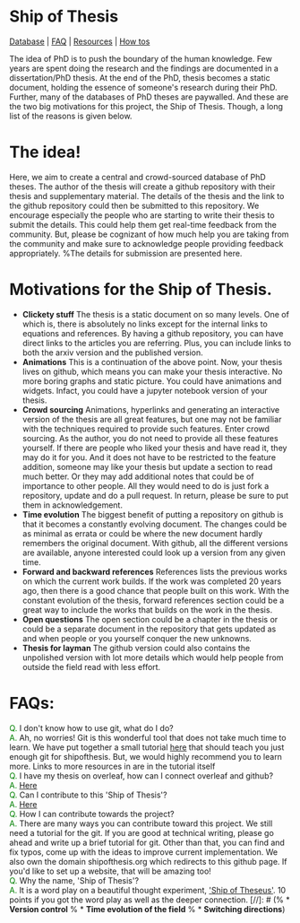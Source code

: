 # Ship of Thesis                                                                       
[Database](Database/database.md) | [FAQ](#FAQs) | [Resources](Resources/) | [How tos](Howtos/)

The idea of PhD is to push the boundary of the human knowledge. Few years are spent doing the research and the findings are documented in a dissertation/PhD thesis. At the end of the PhD, thesis becomes a static document, holding the essence of someone's research during their PhD. Further, many of the databases of PhD theses are paywalled. And these are the two big motivations for this project, the Ship of Thesis. Though, a long list of the reasons is given below.
# The idea!
Here, we aim to create a central and crowd-sourced database of PhD theses. The author of the thesis will create a github repository with their thesis and supplementary material. The details of the thesis and the link to the github repository could then be submitted to this repository. We encourage especially the people who are starting to write their thesis to submit the details. This could help them get real-time feedback from the community. But, please be cognizant of how much help you are taking from the community and make sure to acknowledge people providing feedback appropriately.
%The details for submission are presented here.
# Motivations for the Ship of Thesis.
* **Clickety stuff** The thesis is a static document on so many levels. One of which is, there is absolutely no links except for the internal links to equations and references. By having a github repository, you can have direct links to the articles you are referring. Plus, you can include links to both the arxiv version and the published version.
* **Animations** This is a continuation of the above point. Now, your thesis lives on github, which means you can make your thesis interactive. No more boring graphs and static picture. You could have animations and widgets. Infact, you could have a jupyter notebook version of your thesis.
* **Crowd sourcing** Animations, hyperlinks and generating an interactive version of the thesis are all great features, but one may not be familiar with the techniques required to provide such features. Enter crowd sourcing. As the author, you do not need to provide all these features yourself. If there are people who liked your thesis and have read it, they may do it for you. And it does not have to be restricted to the feature addition, someone may like your thesis but update a section to read much better. Or they may add additional notes that could be of importance to other people. All they would need to do is just fork a repository, update and do a pull request. In return, please be sure to put them in acknowledgement.
* **Time evolution** The biggest benefit of putting a repository on github is that it becomes a constantly evolving document. The changes could be as minimal as errata or could be where the new document hardly remembers the original document. With github, all the different versions are available, anyone interested could look up a version from any given time.
* **Forward and backward references** References lists the previous works on which the current work builds. If the work was completed 20 years ago, then there is a good chance that people built on this work. With the constant evolution of the thesis, forward references section could be a great way to include the works that builds on the work in the thesis. 
* **Open questions** The open section could be a chapter in the thesis or could be a separate document in the repository that gets updated as and when people or you yourself conquer the new unknowns.
* **Thesis for layman** The github version could also contains the unpolished version with lot more details which would help people from outside the field read with less effort. 
# FAQs:

<font color='green'> Q.</font> I don't know how to use git, what do I do?
<br/>
<font color='green'> A.</font> Ah, no worries! Git is this wonderful tool that does not take much time to learn. We have put together a small tutorial [here](Resources/git_guide.md) that should teach you just enough git for shipofthesis. But, we would highly recommend you to learn more. Links to more resources in are in the tutorial itself
<br/>
<font color='green'> Q.</font>  I have my thesis on overleaf, how can I connect overleaf and github?
<br/>
<font color='green'> A.</font>  [Here](Howtos/overleaf_git_integration.md)
<br/>
<font color='green'> Q.</font>  Can I contribute to this 'Ship of Thesis'?
<br/>
<font color='green'> A.</font> [Here](Howtos/contributing_your_thesis.md)
<br/>
<font color='green'> Q.</font>  How I can contribute towards the project?
<br/>
<font color='green'> A.</font> There are many ways you can contribute toward this project. We still need a tutorial for the git. If you are good at technical writing, please go ahead and write up a brief tutorial for git. Other than that, you can find and fix typos, come up with the ideas to improve current implementation. We also own the domain shipofthesis.org which redirects to this github page. If you'd like to set up a website, that will be amazing too! 
<br/>
<font color='green'> Q.</font>  Why the name, 'Ship of Thesis'?
<br/>
<font color='green'> A.</font> It is a word play on a beautiful thought experiment, ['Ship of Theseus'](https://en.wikipedia.org/wiki/Ship_of_Theseus). 10 points if you got the word play as well as the deeper connection.
[//]: # (% * **Version control** 
% * **Time evolution of the field**
% * **Switching directions**)
